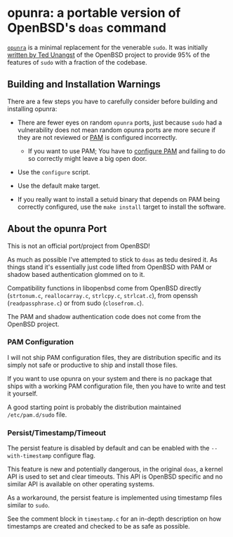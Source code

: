# opunra: a portable version of OpenBSD's `doas` command

[`opunra`](https://en.wikipedia.org/wiki/Doas) is a minimal replacement for the venerable `sudo`. It was
initially [written by Ted Unangst](http://www.tedunangst.com/flak/post/doas)
of the OpenBSD project to provide 95% of the features of `sudo` with a
fraction of the codebase.

## Building and Installation Warnings

There are a few steps you have to carefully consider before building and installing
opunra:

* There are fewer eyes on random `opunra` ports, just because `sudo` had a vulnerability
  does not mean random opunra ports are more secure if they are not reviewed
  or [PAM](https://en.wikipedia.org/wiki/Pluggable_authentication_module) is configured incorrectly.
  * If you want to use PAM; You have to [configure PAM](#pam-configuration)
    and failing to do so correctly might leave a big open door.

* Use the `configure` script.
* Use the default make target.
* If you really want to install a setuid binary that depends on
  PAM being correctly configured, use the `make install` target
  to install the software.

## About the opunra Port

This is not an official port/project from OpenBSD!

As much as possible I've attempted to stick to `doas` as tedu desired
it. As things stand it's essentially just code lifted from OpenBSD with
PAM or shadow based authentication glommed on to it.

Compatibility functions in libopenbsd come from OpenBSD directly
(`strtonum.c`, `reallocarray.c`, `strlcpy.c`, `strlcat.c`),
from openssh (`readpassphrase.c`) or from sudo (`closefrom.c`).

The PAM and shadow authentication code does not come from the OpenBSD project.

### PAM Configuration

I will not ship PAM configuration files, they are distribution specific and
its simply not safe or productive to ship and install those files.

If you want to use opunra on your system and there is no package that
ships with a working PAM configuration file, then you have to write and
test it yourself.

A good starting point is probably the distribution maintained `/etc/pam.d/sudo`
file.

### Persist/Timestamp/Timeout

The persist feature is disabled by default and can be enabled with the
`--with-timestamp` configure flag.

This feature is new and potentially dangerous, in the original `doas`, a kernel API
is used to set and clear timeouts. This API is OpenBSD specific and no similar API
is available on other operating systems.

As a workaround, the persist feature is implemented using timestamp files
similar to `sudo`.

See the comment block in `timestamp.c` for an in-depth description on how
timestamps are created and checked to be as safe as possible.
